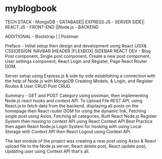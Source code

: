 # myblogbook
TECH STACK :  MongoDB - DATABASE|| EXPRESS.JS -  SERVER SIDE|| REACT.JS  - FRONT-END ||Node.js - BACKEND
                          
ADDITIONAL - Bootstrap |  | Postman

Preface - Initial setup then design and development using  React (JSX& CSS)DESIGN: NAVBAR |HEADER |FLEXBOX| SIDEBAR
REACT DEV - Blog Post component, Single post component,  Create a new post component,  User settings component,  React Login and Register, Page React Router DOM.
 
Server setup using Express.js & side by side establishing a connection with the help of Node.js with MongoDB 
Creating Models, & Login, and Register Routes &  User CRUD  Post CRUD. 


Summary -  GET and POST Category using postman, then implementing Node.js react hooks and context API. 
To Upload File REST API, using React.js to fetch data from the backend, displaying all posts on the homepage then React router DOM for using the dynamic link, Fetching single post using Axios, Fetching all categories, Built React Node.js Register System then moving to context API using React Context API Best Practice then again React Node.js Login System for hooking with using Local Storage with Context API then React Logout using Context API. 

The last module of the project was creating a new post using Axios & React upload file to the Node.js server, React delete post, React update post, Updating user using Context API that's all. 
